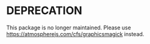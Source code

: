 DEPRECATION
===========

This package is no longer maintained. Please use https://atmospherejs.com/cfs/graphicsmagick instead.
